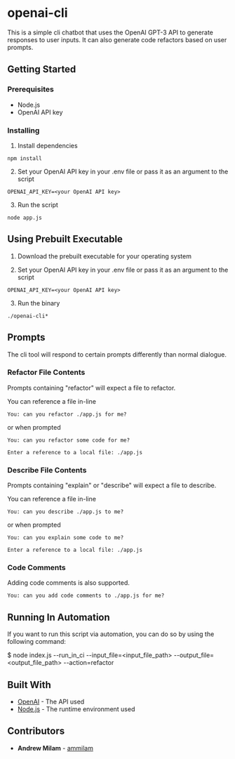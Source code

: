 # openai-cli
This is a simple cli chatbot that uses the OpenAI GPT-3 API to generate responses to user inputs. It can also generate code refactors based on user prompts.

## Getting Started

### Prerequisites

- Node.js
- OpenAI API key

### Installing

1. Install dependencies

```
npm install
```

2. Set your OpenAI API key in your .env file or pass it as an argument to the script

```
OPENAI_API_KEY=<your OpenAI API key>
```

3. Run the script

```
node app.js
```

## Using Prebuilt Executable 

1. Download the prebuilt executable for your operating system

2. Set your OpenAI API key in your .env file or pass it as an argument to the script

```
OPENAI_API_KEY=<your OpenAI API key>
```

3. Run the binary

```
./openai-cli*
```

## Prompts

The cli tool will respond to certain prompts differently than normal dialogue.


### Refactor File Contents

Prompts containing "refactor" will expect a file to refactor.


You can reference a file in-line

```
You: can you refactor ./app.js for me?
```

or when prompted

```
You: can you refactor some code for me?

Enter a reference to a local file: ./app.js
```

### Describe File Contents

Prompts containing "explain" or "describe" will expect a file to describe.

You can reference a file in-line

```
You: can you describe ./app.js to me?
```

or when prompted

```
You: can you explain some code to me?

Enter a reference to a local file: ./app.js
```

### Code Comments

Adding code comments is also supported. 

```
You: can you add code comments to ./app.js for me?
```

## Running In Automation

If you want to run this script via automation, you can do so by using the following command:

$ node index.js --run_in_ci --input_file=<input_file_path> --output_file=<output_file_path> --action=refactor

## Built With

- [OpenAI](https://openai.com/) - The API used
- [Node.js](https://nodejs.org/en/) - The runtime environment used

## Contributors

- **Andrew Milam** - [ammilam](https://github.com/ammilam)